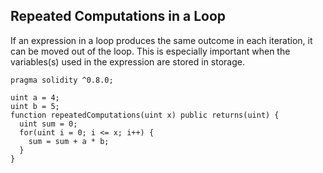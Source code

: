 ## Repeated Computations in a Loop

If an expression in a loop produces the same outcome in each iteration, it can be moved out of the loop. This is especially important when the variables(s) used in the expression are stored in storage.

```
pragma solidity ^0.8.0;

uint a = 4;
uint b = 5;
function repeatedComputations(uint x) public returns(uint) {
  uint sum = 0;
  for(uint i = 0; i <= x; i++) {
    sum = sum + a * b;
  }
}
```
